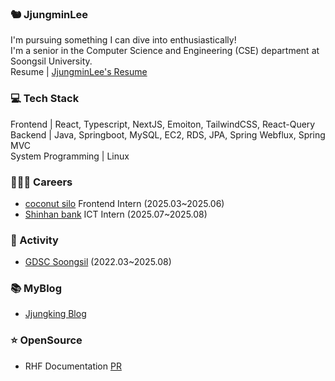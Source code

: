### 🐿️ JjungminLee 
I'm pursuing something I can dive into enthusiastically!  
I'm a senior in the Computer Science and Engineering (CSE) department at Soongsil University.  
Resume | [JjungminLee's Resume](https://swamp-open-7fc.notion.site/Jungmin-Lee-1f06e596c2268079805becff32fcaf78)

### 💻 Tech Stack
Frontend  | React, Typescript, NextJS, Emoiton, TailwindCSS, React-Query    
Backend | Java, Springboot, MySQL, EC2, RDS, JPA, Spring Webflux, Spring MVC  
System Programming | Linux

### 👩🏻‍🎨 Careers
- [coconut silo](https://www.coconutsilo.com/ )   Frontend Intern (2025.03~2025.06)
- [Shinhan bank](https://bank.shinhan.com/rib/easy/index.jsp#211800000000) ICT Intern (2025.07~2025.08)
  
### 💖 Activity
- [GDSC Soongsil](https://gdscsoongsil.pages.dev/) (2022.03~2025.08)

### 📚 MyBlog
- [Jjungking Blog](https://dnpfzja2.tistory.com/)
### ⭐️ OpenSource
- RHF Documentation [PR](https://github.com/react-hook-form/documentation/pull/1134)



